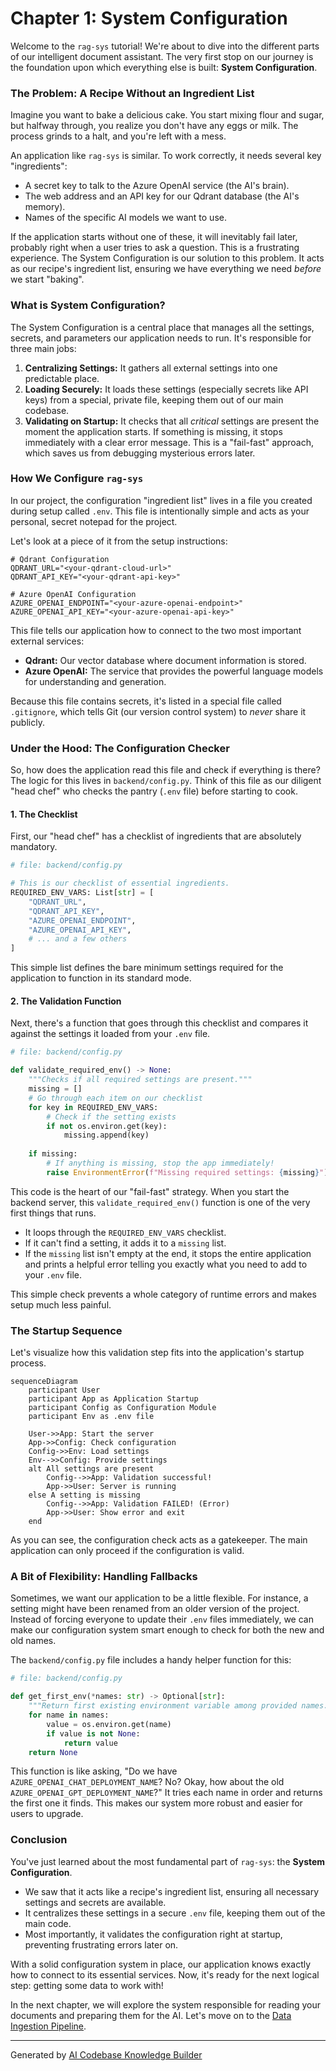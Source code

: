 # Chapter 1: System Configuration

Welcome to the `rag-sys` tutorial! We're about to dive into the different parts of our intelligent document assistant. The very first stop on our journey is the foundation upon which everything else is built: **System Configuration**.

### The Problem: A Recipe Without an Ingredient List

Imagine you want to bake a delicious cake. You start mixing flour and sugar, but halfway through, you realize you don't have any eggs or milk. The process grinds to a halt, and you're left with a mess.

An application like `rag-sys` is similar. To work correctly, it needs several key "ingredients":
- A secret key to talk to the Azure OpenAI service (the AI's brain).
- The web address and an API key for our Qdrant database (the AI's memory).
- Names of the specific AI models we want to use.

If the application starts without one of these, it will inevitably fail later, probably right when a user tries to ask a question. This is a frustrating experience. The System Configuration is our solution to this problem. It acts as our recipe's ingredient list, ensuring we have everything we need *before* we start "baking".

### What is System Configuration?

The System Configuration is a central place that manages all the settings, secrets, and parameters our application needs to run. It's responsible for three main jobs:

1.  **Centralizing Settings:** It gathers all external settings into one predictable place.
2.  **Loading Securely:** It loads these settings (especially secrets like API keys) from a special, private file, keeping them out of our main codebase.
3.  **Validating on Startup:** It checks that all *critical* settings are present the moment the application starts. If something is missing, it stops immediately with a clear error message. This is a "fail-fast" approach, which saves us from debugging mysterious errors later.

### How We Configure `rag-sys`

In our project, the configuration "ingredient list" lives in a file you created during setup called `.env`. This file is intentionally simple and acts as your personal, secret notepad for the project.

Let's look at a piece of it from the setup instructions:

```env
# Qdrant Configuration
QDRANT_URL="<your-qdrant-cloud-url>"
QDRANT_API_KEY="<your-qdrant-api-key>"

# Azure OpenAI Configuration
AZURE_OPENAI_ENDPOINT="<your-azure-openai-endpoint>"
AZURE_OPENAI_API_KEY="<your-azure-openai-api-key>"
```

This file tells our application how to connect to the two most important external services:
- **Qdrant:** Our vector database where document information is stored.
- **Azure OpenAI:** The service that provides the powerful language models for understanding and generation.

Because this file contains secrets, it's listed in a special file called `.gitignore`, which tells Git (our version control system) to *never* share it publicly.

### Under the Hood: The Configuration Checker

So, how does the application read this file and check if everything is there? The logic for this lives in `backend/config.py`. Think of this file as our diligent "head chef" who checks the pantry (`.env` file) before starting to cook.

#### 1. The Checklist

First, our "head chef" has a checklist of ingredients that are absolutely mandatory.

```python
# file: backend/config.py

# This is our checklist of essential ingredients.
REQUIRED_ENV_VARS: List[str] = [
    "QDRANT_URL",
    "QDRANT_API_KEY",
    "AZURE_OPENAI_ENDPOINT",
    "AZURE_OPENAI_API_KEY",
    # ... and a few others
]
```
This simple list defines the bare minimum settings required for the application to function in its standard mode.

#### 2. The Validation Function

Next, there's a function that goes through this checklist and compares it against the settings it loaded from your `.env` file.

```python
# file: backend/config.py

def validate_required_env() -> None:
    """Checks if all required settings are present."""
    missing = []
    # Go through each item on our checklist
    for key in REQUIRED_ENV_VARS:
        # Check if the setting exists
        if not os.environ.get(key):
            missing.append(key)
    
    if missing:
        # If anything is missing, stop the app immediately!
        raise EnvironmentError(f"Missing required settings: {missing}")
```

This code is the heart of our "fail-fast" strategy. When you start the backend server, this `validate_required_env()` function is one of the very first things that runs.

- It loops through the `REQUIRED_ENV_VARS` checklist.
- If it can't find a setting, it adds it to a `missing` list.
- If the `missing` list isn't empty at the end, it stops the entire application and prints a helpful error telling you exactly what you need to add to your `.env` file.

This simple check prevents a whole category of runtime errors and makes setup much less painful.

### The Startup Sequence

Let's visualize how this validation step fits into the application's startup process.

```mermaid
sequenceDiagram
    participant User
    participant App as Application Startup
    participant Config as Configuration Module
    participant Env as .env file

    User->>App: Start the server
    App->>Config: Check configuration
    Config->>Env: Load settings
    Env-->>Config: Provide settings
    alt All settings are present
        Config-->>App: Validation successful!
        App->>User: Server is running
    else A setting is missing
        Config-->>App: Validation FAILED! (Error)
        App->>User: Show error and exit
    end
```

As you can see, the configuration check acts as a gatekeeper. The main application can only proceed if the configuration is valid.

### A Bit of Flexibility: Handling Fallbacks

Sometimes, we want our application to be a little flexible. For instance, a setting might have been renamed from an older version of the project. Instead of forcing everyone to update their `.env` files immediately, we can make our configuration system smart enough to check for both the new and old names.

The `backend/config.py` file includes a handy helper function for this:

```python
# file: backend/config.py

def get_first_env(*names: str) -> Optional[str]:
    """Return first existing environment variable among provided names."""
    for name in names:
        value = os.environ.get(name)
        if value is not None:
            return value
    return None
```
This function is like asking, "Do we have `AZURE_OPENAI_CHAT_DEPLOYMENT_NAME`? No? Okay, how about the old `AZURE_OPENAI_GPT_DEPLOYMENT_NAME`?" It tries each name in order and returns the first one it finds. This makes our system more robust and easier for users to upgrade.

### Conclusion

You've just learned about the most fundamental part of `rag-sys`: the **System Configuration**.

- We saw that it acts like a recipe's ingredient list, ensuring all necessary settings and secrets are available.
- It centralizes these settings in a secure `.env` file, keeping them out of the main code.
- Most importantly, it validates the configuration right at startup, preventing frustrating errors later on.

With a solid configuration system in place, our application knows exactly how to connect to its essential services. Now, it's ready for the next logical step: getting some data to work with!

In the next chapter, we will explore the system responsible for reading your documents and preparing them for the AI. Let's move on to the [Data Ingestion Pipeline](02_data_ingestion_pipeline_.md).

---

Generated by [AI Codebase Knowledge Builder](https://github.com/The-Pocket/Tutorial-Codebase-Knowledge)